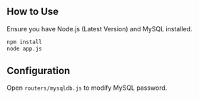 ## How to Use
Ensure you have Node.js (Latest Version) and MySQL installed.

```sh
npm install
node app.js
```
## Configuration
Open `routers/mysqldb.js` to modify MySQL password.